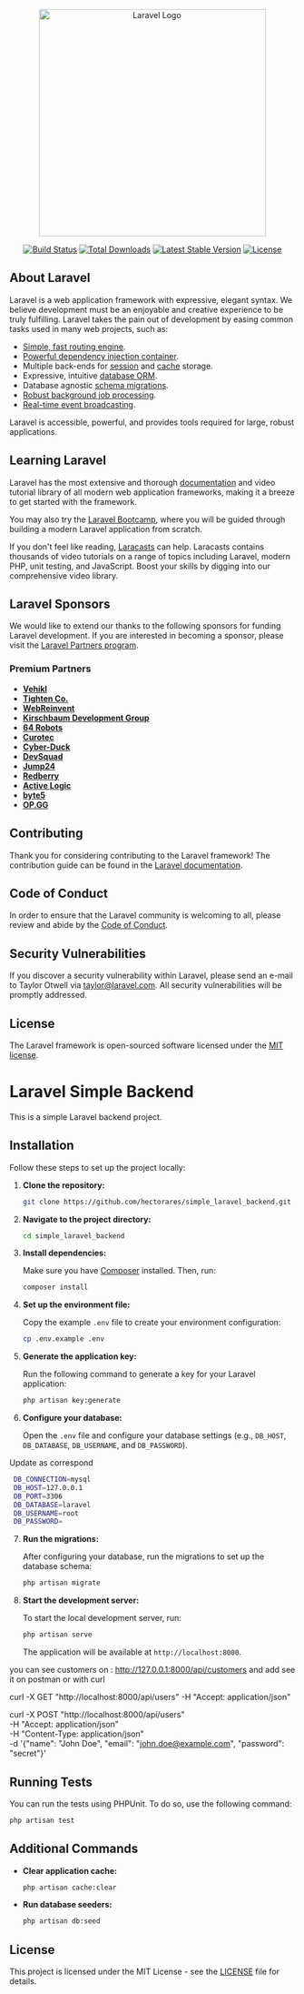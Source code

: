 <p align="center"><a href="https://laravel.com" target="_blank"><img src="https://raw.githubusercontent.com/laravel/art/master/logo-lockup/5%20SVG/2%20CMYK/1%20Full%20Color/laravel-logolockup-cmyk-red.svg" width="400" alt="Laravel Logo"></a></p>

<p align="center">
<a href="https://github.com/laravel/framework/actions"><img src="https://github.com/laravel/framework/workflows/tests/badge.svg" alt="Build Status"></a>
<a href="https://packagist.org/packages/laravel/framework"><img src="https://img.shields.io/packagist/dt/laravel/framework" alt="Total Downloads"></a>
<a href="https://packagist.org/packages/laravel/framework"><img src="https://img.shields.io/packagist/v/laravel/framework" alt="Latest Stable Version"></a>
<a href="https://packagist.org/packages/laravel/framework"><img src="https://img.shields.io/packagist/l/laravel/framework" alt="License"></a>
</p>

## About Laravel

Laravel is a web application framework with expressive, elegant syntax. We believe development must be an enjoyable and creative experience to be truly fulfilling. Laravel takes the pain out of development by easing common tasks used in many web projects, such as:

- [Simple, fast routing engine](https://laravel.com/docs/routing).
- [Powerful dependency injection container](https://laravel.com/docs/container).
- Multiple back-ends for [session](https://laravel.com/docs/session) and [cache](https://laravel.com/docs/cache) storage.
- Expressive, intuitive [database ORM](https://laravel.com/docs/eloquent).
- Database agnostic [schema migrations](https://laravel.com/docs/migrations).
- [Robust background job processing](https://laravel.com/docs/queues).
- [Real-time event broadcasting](https://laravel.com/docs/broadcasting).

Laravel is accessible, powerful, and provides tools required for large, robust applications.

## Learning Laravel

Laravel has the most extensive and thorough [documentation](https://laravel.com/docs) and video tutorial library of all modern web application frameworks, making it a breeze to get started with the framework.

You may also try the [Laravel Bootcamp](https://bootcamp.laravel.com), where you will be guided through building a modern Laravel application from scratch.

If you don't feel like reading, [Laracasts](https://laracasts.com) can help. Laracasts contains thousands of video tutorials on a range of topics including Laravel, modern PHP, unit testing, and JavaScript. Boost your skills by digging into our comprehensive video library.

## Laravel Sponsors

We would like to extend our thanks to the following sponsors for funding Laravel development. If you are interested in becoming a sponsor, please visit the [Laravel Partners program](https://partners.laravel.com).

### Premium Partners

- **[Vehikl](https://vehikl.com/)**
- **[Tighten Co.](https://tighten.co)**
- **[WebReinvent](https://webreinvent.com/)**
- **[Kirschbaum Development Group](https://kirschbaumdevelopment.com)**
- **[64 Robots](https://64robots.com)**
- **[Curotec](https://www.curotec.com/services/technologies/laravel/)**
- **[Cyber-Duck](https://cyber-duck.co.uk)**
- **[DevSquad](https://devsquad.com/hire-laravel-developers)**
- **[Jump24](https://jump24.co.uk)**
- **[Redberry](https://redberry.international/laravel/)**
- **[Active Logic](https://activelogic.com)**
- **[byte5](https://byte5.de)**
- **[OP.GG](https://op.gg)**

## Contributing

Thank you for considering contributing to the Laravel framework! The contribution guide can be found in the [Laravel documentation](https://laravel.com/docs/contributions).

## Code of Conduct

In order to ensure that the Laravel community is welcoming to all, please review and abide by the [Code of Conduct](https://laravel.com/docs/contributions#code-of-conduct).

## Security Vulnerabilities

If you discover a security vulnerability within Laravel, please send an e-mail to Taylor Otwell via [taylor@laravel.com](mailto:taylor@laravel.com). All security vulnerabilities will be promptly addressed.

## License

The Laravel framework is open-sourced software licensed under the [MIT license](https://opensource.org/licenses/MIT).


# Laravel Simple Backend

This is a simple Laravel backend project.

## Installation

Follow these steps to set up the project locally:

1. **Clone the repository:**

   ```bash
   git clone https://github.com/hectorares/simple_laravel_backend.git
   ```

2. **Navigate to the project directory:**

   ```bash
   cd simple_laravel_backend
   ```

3. **Install dependencies:**

   Make sure you have [Composer](https://getcomposer.org/) installed. Then, run:

   ```bash
   composer install
   ```

4. **Set up the environment file:**

   Copy the example `.env` file to create your environment configuration:

   ```bash
   cp .env.example .env
   ```

5. **Generate the application key:**

   Run the following command to generate a key for your Laravel application:

   ```bash
   php artisan key:generate
   ```

6. **Configure your database:**

   Open the `.env` file and configure your database settings (e.g., `DB_HOST`, `DB_DATABASE`, `DB_USERNAME`, and `DB_PASSWORD`).

Update as correspond
```bash
 DB_CONNECTION=mysql
 DB_HOST=127.0.0.1
 DB_PORT=3306
 DB_DATABASE=laravel
 DB_USERNAME=root
 DB_PASSWORD=
 ```

7. **Run the migrations:**

   After configuring your database, run the migrations to set up the database schema:

   ```bash
   php artisan migrate
   ```

8. **Start the development server:**

   To start the local development server, run:

   ```bash
   php artisan serve
   ```

   The application will be available at `http://localhost:8000`.

 you can see customers on : http://127.0.0.1:8000/api/customers
 and add see it on postman or with curl

 curl -X GET "http://localhost:8000/api/users" -H "Accept: application/json"

 curl -X POST "http://localhost:8000/api/users" \
     -H "Accept: application/json" \
     -H "Content-Type: application/json" \
     -d '{"name": "John Doe", "email": "john.doe@example.com", "password": "secret"}'


## Running Tests

You can run the tests using PHPUnit. To do so, use the following command:

```bash
php artisan test
```

## Additional Commands

- **Clear application cache:**

  ```bash
  php artisan cache:clear
  ```

- **Run database seeders:**

  ```bash
  php artisan db:seed
  ```

## License

This project is licensed under the MIT License - see the [LICENSE](LICENSE) file for details.
